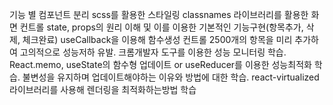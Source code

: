 기능 별 컴포넌트 분리
scss를 활용한 스타일링
classnames 라이브러리를 활용한 화면 컨트롤
state, props의 원리 이해 및 이를 이용한 기본적인 기능구현(항목추가, 삭제, 체크완료)
useCallback을 이용해 함수생성 컨트롤
2500개의 항목을 미리 추가하여 고의적으로 성능저하 유발.
크롬개발자 도구를 이용한 성능 모니터링 학습.
React.memo, useState의 함수형 업데이트 or useReducer를 이용한 성능최적화 학습.
불변성을 유지하며 업데이트해야하는 이유와 방법에 대한 학습.
react-virtualized 라이브러리를 사용해 렌더링을 최적화하는방법 학습